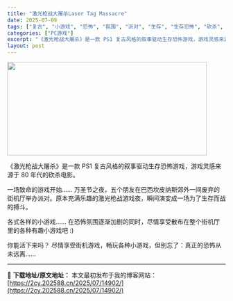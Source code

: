```yaml
---
title: "激光枪战大屠杀Laser Tag Massacre"
date: 2025-07-09
tags: ["复古", "小游戏", "恐怖", "氛围", "派对", "生存", "生存恐怖", "砍杀", "街机"]
categories: ["PC游戏"]
excerpt: "《激光枪战大屠杀》是一款 PS1 复古风格的叙事驱动生存恐怖游戏，游戏灵感来源于 80 年代的砍杀电影。 一场致命的游戏开始…… 万圣节之夜，五个朋友在巴西坎皮纳斯郊外一间废弃的街机厅举办派对。原本充满乐趣的激光枪战游戏夜，瞬间演变成一场为了生存而战的搏斗。 各式各样的小游戏…… 在恐怖氛围逐渐加剧&hellip;"
layout: post
---
```


<img class="aligncenter size-full wp-image-14899" src="https://2cy.202588.cn/wp-content/uploads/2025/07/2025070903103218.webp" alt="" width="460" height="215" />

《激光枪战大屠杀》是一款 PS1 复古风格的叙事驱动生存恐怖游戏，游戏灵感来源于 80 年代的砍杀电影。

一场致命的游戏开始……
万圣节之夜，五个朋友在巴西坎皮纳斯郊外一间废弃的街机厅举办派对。原本充满乐趣的激光枪战游戏夜，瞬间演变成一场为了生存而战的搏斗。

各式各样的小游戏……
在恐怖氛围逐渐加剧的同时，尽情享受散布在整个街机厅里的各种有趣小游戏吧 :)

你能活下来吗？
尽情享受街机游戏，畅玩各种小游戏，但别忘了：真正的恐怖从未远离……

---
📖 **下载地址/原文地址：** 本文最初发布于我的博客网站：[https://2cy.202588.cn/2025/07/14902/](https://2cy.202588.cn/2025/07/14902/)
